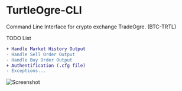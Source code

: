 # TurtleOgre-CLI
Command Line Interface for crypto exchange TradeOgre. (BTC-TRTL)

TODO List
```diff
+ Handle Market History Output
- Handle Sell Order Output
- Handle Buy Order Output
+ Authentification (.cfg file)
- Exceptions...
```

![Screenshot](https://github.com/sslp/TurtleOgre-CLI/blob/master/2018-02-08%2019_55_30-TurtleOgre%20CLI.png)
